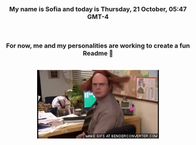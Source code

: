 


<div align="center">
<h3 >My name is Sofia and today is Thursday, 21 October, 05:47 GMT-4</h3><br>
<h3 >For now, me and my personalities are working to create a fun Readme 👋
</h3><br>
<img src='img/dwight.gif' alt='working...'/>
</div>

